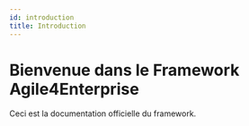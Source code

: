```yaml
---
id: introduction
title: Introduction
---
```


# Bienvenue dans le Framework Agile4Enterprise

Ceci est la documentation officielle du framework.
